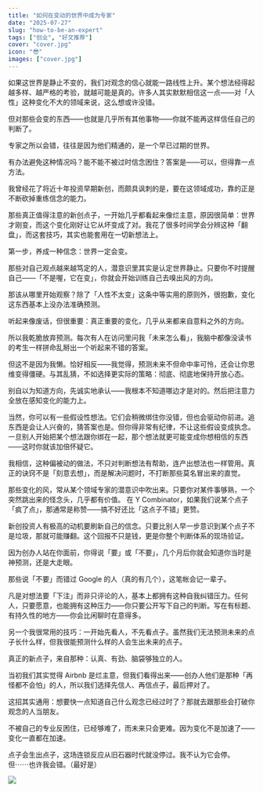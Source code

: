 ```yaml
---
title: "如何在变动的世界中成为专家"
date: "2025-07-27"
slug: "how-to-be-an-expert"
tags: ["创业", "好文推荐"]
cover: "cover.jpg"
icon: "😎"
images: ["cover.jpg"]
---
```

如果这世界是静止不变的，我们对观念的信心就能一路线性上升。某个想法经得起越多样、越严格的考验，就越可能是真的。许多人其实默默相信这一点——对「人性」这种变化不大的领域来说，这么想或许没错。



但对那些会变的东西——也就是几乎所有其他事物——你就不能再这样信任自己的判断了。



专家之所以会错，往往是因为他们精通的，是一个早已过期的世界。



有办法避免这种情况吗？能不能不被过时信念困住？答案是——可以，但得靠一点方法。



我曾经花了将近十年投资早期新创，而颇具讽刺的是，要在这领域成功，靠的正是不断砍掉重练信念的能力。



那些真正值得注意的新创点子，一开始几乎都看起来像烂主意，原因很简单：世界才刚变，而这个变化刚好让它从坏变成了对。我花了很多时间学会分辨这种「翻盘」，而这套技巧，其实也能套用在一切新想法上。



第一步，养成一种信念：世界一定会变。



那些对自己观点越来越笃定的人，潜意识里其实是认定世界静止。只要你不时提醒自己——「不是喔，它在变」，你就会开始训练自己去嗅出风的方向。



那该从哪里开始观察？除了「人性不太变」这条中等实用的原则外，很抱歉，变化这东西基本上没办法准确预测。



听起来像废话，但很重要：真正重要的变化，几乎从来都来自意料之外的方向。



所以我乾脆放弃预测。每次有人在访问里问我「未来怎么看」，我脑中都像没读书的考生一样拼命乱掰出一个听起来不错的答案。



但这不是因为我懒。恰好相反——我觉得，预测未来不但命中率可怜，还会让你思维变得僵硬。与其乱猜，不如选择更实际的策略：彻底、彻底地保持开放心态。



别自以为知道方向，先诚实地承认——我根本不知道哪边才是对的。然后把注意力全放在感知变化的能力上。



当然，你可以有一些假设性想法。它们会稍微绑住你没错，但也会驱动你前进。追东西是会让人兴奋的，猜答案也是。但你得非常有纪律，不让这些假设变成执念。
一旦别人开始把某个想法跟你绑在一起，那个想法就更可能变成你想相信的东西——这时你就该加倍怀疑它。



我相信，这种偏被动的做法，不只对判断想法有帮助，连产出想法也一样管用。真正的诀窍不是「刻意去想」，而是解决问题时，不打断那些莫名冒出来的直觉。



那些变化的风，常从某个领域专家的潜意识中吹出来。只要你对某件事够熟，一个突然跳出来的怪念头，几乎都有价值。
在 Y Combinator，如果我们说某个点子「疯了点」，那通常是称赞——搞不好还比「这点子不错」更赞。



新创投资人有极高的动机要刷新自己的信念。只要比别人早一步意识到某个点子不是垃圾，那就可能赚翻。这个回报不只是钱，更是你整个判断体系的现场验证。



因为创办人站在你面前，你得说「要」或「不要」，几个月后你就会知道你当时是神预测，还是大走眼。



那些说「不要」而错过 Google 的人（真的有几个），这笔帐会记一辈子。



凡是对想法要「下注」而非只评论的人，基本上都拥有这种自我纠错压力。任何人，只要愿意，也能拥有这种压力——你只要公开写下自己的判断。写在有标题、有持久性的地方——你会比闲聊时在意得多。



另一个我很常用的技巧：一开始先看人，不先看点子。虽然我们无法预测未来的点子长什么样，但我很能预测什么样的人会生出未来的点子。



真正的新点子，来自那种：认真、有劲、脑袋够独立的人。



当初我们其实觉得 Airbnb 是烂主意，但我们看得出来——创办人他们是那种「再怪都不会怕」的人，所以我们选择先信人、再信点子，最后押对了。



这招其实通用：想要快一点知道自己什么观念已经过时了？那就去跟那些会打破你观念的人当朋友。



不被自己的专业反困住，已经够难了，而未来只会更难。因为变化不是加速了——变化一直都在加速。



点子会生出点子，这场连锁反应从旧石器时代就没停过。我不认为它会停。
但⋯⋯也许我会错。（最好是）




![](https://prod-files-secure.s3.us-west-2.amazonaws.com/112d0858-5090-4d34-a606-b75eb8d65fd2/46476355-9cf3-4e99-9b7a-3531bc426380/1000202064.png?X-Amz-Algorithm=AWS4-HMAC-SHA256&X-Amz-Content-Sha256=UNSIGNED-PAYLOAD&X-Amz-Credential=ASIAZI2LB466RTO6HQLB%2F20251026%2Fus-west-2%2Fs3%2Faws4_request&X-Amz-Date=20251026T112606Z&X-Amz-Expires=3600&X-Amz-Security-Token=IQoJb3JpZ2luX2VjEM%2F%2F%2F%2F%2F%2F%2F%2F%2F%2F%2FwEaCXVzLXdlc3QtMiJGMEQCIAXGY1sALTHdMxNfSIIQDGw%2Bdb04DgJ1WWSRYMcMk30XAiAr5bcBk29FrFFm0i9tVTC8BAWHN%2FH7W3EeI4UQiVY%2FNCqIBAiI%2F%2F%2F%2F%2F%2F%2F%2F%2F%2F8BEAAaDDYzNzQyMzE4MzgwNSIMmT1oBMlHyzU%2FrZBfKtwDUPEtFGhcfK6hIRDL3oVFOmt%2Bb0bC%2BcQRfejuvUKO1l969274Mt1ov3cN6jpPuAKK7MJy9XN2dXJL5cM%2BMmY%2BPvZMtjgxVGmXzNVOd2DSK8AWJY5MRWkIkHAJMhlQc%2FcJLYB9AEJHJjUGiQl7sVD7SJl43GHIgmSywqyXy3HiKwubea73jUseON36zsiv2l6%2FD%2FT4XOPgLgW3HjLp0rXOPK2oJywBn2M%2F2IBERnFNEkPIoXhHVVr0Y7ae5yTWZXCWjLHdRI69WwQuTvyfhR1OKJpQELvoPP6uBGxpXFBzX39gpn%2FJiypBRjELS5Hdb7gWUQsfwuQkkIfvLDYTTo8FCVVdNrzQcLr6323En%2FFaFMq6kyBeaIsPzYRb5ot8%2BKmWU5x3q9pO%2FEKos1kxzE1G8WQDSurqGCiiZIjlEuhvAgyal%2FkBqUl1A5RBw%2Fqn2fjGYHej1eV2NLnXPRlLacyGn%2F%2FZVFw4lpcAvPzc%2FU3SraiqxmhZCRwAohOVSQ%2F3hlgKeatP7cxUiecseLqYUe%2BA1wiqRTmnxuZGniU1neQHTP34%2F1e1S1quIOP%2BUd7mZEBPk9s6nmSen66tfd%2Beyo08Iyqx%2BiM1RQjtlnHkDypNiagcx88rfGWhnoGhzC0w5v%2F2xwY6pgGV23xsNgV82k0LiHsNUYGyJJ5hLLqkb83d427jCj7GrHAslO0wbU8r%2Bj6JgO601J9K8327Thc3wloLRp5sYOh4NhPdMG3DnMU1u6lqGeVuF9WKzy5FUIBw%2BzFhttfr01appNQvXET8RFo2wHsbdP0Lt0gF%2B9JdGqMZL6dgNOYR%2FavuS%2F7u7JAuRjw08VGcknCRWOvbHr49gi%2FDUCCLWXdqHqlByJKm&X-Amz-Signature=bb679796432d26b5eaf58b6d838adc6f1302187e54256a0bf447ea7bd53f91d6&X-Amz-SignedHeaders=host&x-amz-checksum-mode=ENABLED&x-id=GetObject)

